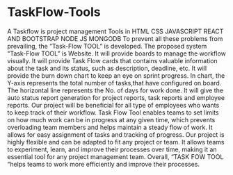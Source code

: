 # TaskFlow-Tools
A Taskflow is project management Tools in HTML CSS JAVASCRIPT REACT AND BOOTSTRAP NODE JS MONGODB
To prevent all these problems from prevailing, the “Task-Flow TOOL” is developed. The proposed system “Task-Flow TOOL” is Website. It will provide boards to manage the workflow visually. It will provide Task Flow cards that contains valuable information about the task and its status, such as description, deadline, etc. It will provide the burn down chart to keep an eye on sprint progress. In chart, the Y-axis represents the total number of tasks,that have configured on board. The horizontal line represents the No. of days for work done. It will give the auto status report generation for project reports, task reports and employee reports.
Our project will be beneficial for all type of employees who wants to keep track of their workflow. Task Flow Tool enables teams to set limits on how much work can be in progress at any given time, which prevents overloading team members and helps maintain a steady flow of work. It allows for easy assignment of tasks and tracking of progress. Our project is highly flexible and can be adapted to fit any project or team. It allows teams to experiment, learn, and improve their processes over time, making it an essential tool for any project management team.
Overall, “TASK FOW TOOL “helps teams to work more efficiently and improve their processes.
 
